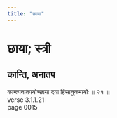 ```yaml
---
title: "छाया"
---
```


# छाया; स्त्री
## कान्ति, अनातप
कान्त्यनातपयोच्छाया दया हिंसानुकम्पयोः ॥ २१ ॥<br />verse 3.1.1.21<br />page 0015

